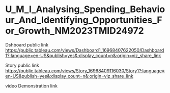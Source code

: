 # U_M_I_Analysing_Spending_Behaviour_And_Identifying_Opportunities_For_Growth_NM2023TMID24972


Dshboard public link https://public.tableau.com/views/Dashboard1_16968407622050/Dashboard1?:language=en-US&publish=yes&:display_count=n&:origin=viz_share_link

Story public link https://public.tableau.com/views/Story_16968409116030/Story1?:language=en-US&publish=yes&:display_count=n&:origin=viz_share_link

video Demonstration link
